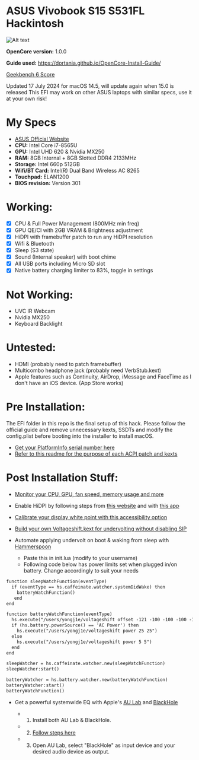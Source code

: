 # ASUS Vivobook S15 S531FL Hackintosh

![Alt text](https://github.com/y0ngj1e/ASUS-S531FL-OpenCore/raw/main/macOS%20Sonoma.png)

**OpenCore version:** 1.0.0

**Guide used:** https://dortania.github.io/OpenCore-Install-Guide/

[Geekbench 6 Score](https://browser.geekbench.com/v6/cpu/6947236)

Updated 17 July 2024 for macOS 14.5, will update again when 15.0 is released
This EFI may work on other ASUS laptops with similar specs, use it at your own risk!

# My Specs
- [ASUS Official Website](https://www.asus.com/laptops/for-home/vivobook/vivobook-s15-s531/)
- **CPU:** Intel Core i7-8565U
- **GPU:** Intel UHD 620 & Nvidia MX250
- **RAM:** 8GB Internal + 8GB Slotted DDR4 2133MHz
- **Storage:** Intel 660p 512GB
- **Wifi/BT Card:** Intel(R) Dual Band Wireless AC 8265
- **Touchpad:** ELAN1200
- **BIOS revision:** Version 301

# Working:
- [x] CPU & Full Power Management (800MHz min freq)
- [x] GPU QE/CI with 2GB VRAM & Brightness adjustment
- [x] HiDPI with framebuffer patch to run any HiDPI resolution
- [x] Wifi & Bluetooth
- [x] Sleep (S3 state)
- [x] Sound (Internal speaker) with boot chime
- [x] All USB ports including Micro SD slot
- [x] Native battery charging limiter to 83%, toggle in settings

# Not Working:
- UVC IR Webcam
- Nvidia MX250 
- Keyboard Backlight

# Untested:
- HDMI (probably need to patch framebuffer)
- Multicombo headphone jack (probably need VerbStub.kext)
- Apple features such as Continuity, AirDrop, iMessage and FaceTime as I don't have an iOS device. (App Store works)

# Pre Installation:
The EFI folder in this repo is the final setup of this hack. Please follow the official guide and remove unnecessary kexts, SSDTs and modify the config.plist before booting into the installer to install macOS.

- [Get your PlatformInfo serial number here](https://github.com/corpnewt/GenSMBIOS)
- [Refer to this readme for the purpose of each ACPI patch and kexts](https://github.com/y0ngj1e/ASUS-S531FL-Hackintosh-OpenCore/blob/main/ACPI%20%26%20Kexts%20Info.md)

# Post Installation Stuff:

- [Monitor your CPU, GPU, fan speed, memory usage and more](https://github.com/CloverHackyColor/HWMonitorSMC2)

- Enable HiDPI by following steps from [this website](https://codeclou.github.io/Display-Override-PropertyList-File-Parser-and-Generator-with-HiDPI-Support-For-Scaled-Resolutions/) and with [this app](https://github.com/avibrazil/RDM)

- [Calibrate your display white point with this accessibility option](https://apple.stackexchange.com/questions/426761/reduce-brightness-of-white-color-whitepoint-on-macbook-2020-eye-strain-pain)

- [Build your own Voltageshift.kext for undervolting without disabling SIP](https://github.com/zspherez/VoltageShift/tree/master)

- Automate applying undervolt on boot & waking from sleep with [Hammerspoon](http://www.hammerspoon.org/)

   + Paste this in init.lua (modify to your username)
   + Following code below has power limits set when plugged in/on battery. Change accordingly to suit your needs
``` xml
function sleepWatchFunction(eventType)
  if (eventType == hs.caffeinate.watcher.systemDidWake) then
    batteryWatchFunction()
   end
end

function batteryWatchFunction(eventType)
  hs.execute("/users/yongj1e/voltageshift offset -121 -100 -100 -100 -100 0")
  if (hs.battery.powerSource() == 'AC Power') then
    hs.execute("/users/yongj1e/voltageshift power 25 25")
  else
    hs.execute("/users/yongj1e/voltageshift power 5 5")
  end
end

sleepWatcher = hs.caffeinate.watcher.new(sleepWatchFunction)
sleepWatcher:start()

batteryWatcher = hs.battery.watcher.new(batteryWatchFunction)
batteryWatcher:start()
batteryWatchFunction()
```

- Get a powerful systemwide EQ with Apple's [AU Lab](https://www.apple.com/apple-music/apple-digital-masters/) and [BlackHole](https://github.com/ExistentialAudio/BlackHole)

   + 1) Install both AU Lab & BlackHole.
   + 2) [Follow steps here](https://github.com/ExistentialAudio/BlackHole/issues/4#issuecomment-1166148773)
   + 3) Open AU Lab, select "BlackHole" as input device and your desired audio device as output. 


